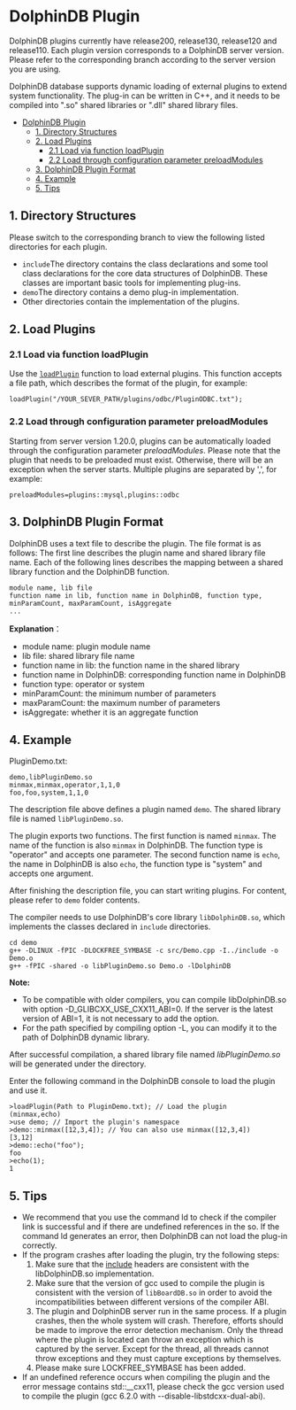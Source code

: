 # DolphinDB Plugin

DolphinDB plugins currently have release200, release130, release120 and release110. Each plugin version corresponds to a DolphinDB server version. Please refer to the corresponding branch according to the server version you are using.

DolphinDB database supports dynamic loading of external plugins to extend system functionality. The plug-in can be written in C++, and it needs to be compiled into ".so" shared libraries or ".dll" shared library files.

- [DolphinDB Plugin](#dolphindb-plugin)
  - [1. Directory Structures](#1-directory-structures)
  - [2. Load Plugins](#2-load-plugins)
    - [2.1 Load via function loadPlugin](#21-load-via-function-loadplugin)
    - [2.2 Load through configuration parameter preloadModules](#22-load-through-configuration-parameter-preloadmodules)
  - [3. DolphinDB Plugin Format](#3-dolphindb-plugin-format)
  - [4. Example](#4-example)
  - [5. Tips](#5-tips)

## 1. Directory Structures

Please switch to the corresponding branch to view the following listed directories for each plugin.

* ```include```The directory contains the class declarations and some tool class declarations for the core data structures of DolphinDB. These classes are important basic tools for implementing plug-ins.
* ```demo```The directory contains a demo plug-in implementation. 
* Other directories contain the implementation of the plugins.

## 2. Load Plugins

### 2.1 Load via function loadPlugin

Use the [`loadPlugin`](https://www.dolphindb.com/help/FunctionsandCommands/FunctionReferences/l/loadPlugin.html) function to load external plugins. This function accepts a file path, which describes the format of the plugin, for example:

```
loadPlugin("/YOUR_SEVER_PATH/plugins/odbc/PluginODBC.txt"); 
```

### 2.2 Load through configuration parameter preloadModules

Starting from server version 1.20.0, plugins can be automatically loaded through the configuration parameter *preloadModules*. Please note that the plugin that needs to be preloaded must exist. Otherwise, there will be an exception when the server starts. Multiple plugins are separated by ',', for example:

```
preloadModules=plugins::mysql,plugins::odbc
```


## 3. DolphinDB Plugin Format

DolphinDB uses a text file to describe the plugin. The file format is as follows: The first line describes the plugin name and shared library file name.
Each of the following lines describes the mapping between a shared library function and the DolphinDB function.

```
module name, lib file
function name in lib, function name in DolphinDB, function type, minParamCount, maxParamCount, isAggregate
...
```
**Explanation**：

* module name: plugin module name  
* lib file: shared library file name 
* function name in lib: the function name in the shared library
* function name in DolphinDB: corresponding function name in DolphinDB 
* function type: operator or system 
* minParamCount: the minimum number of parameters  
* maxParamCount: the maximum number of parameters  
* isAggregate: whether it is an aggregate function  


## 4. Example
PluginDemo.txt:
```
demo,libPluginDemo.so 
minmax,minmax,operator,1,1,0
foo,foo,system,1,1,0
```
The description file above defines a plugin named ```demo```. The shared library file is named ```libPluginDemo.so```.

The plugin exports two functions. The first function is named ```minmax```. The name of the function is also ```minmax``` in DolphinDB. The function type is "operator" and accepts one parameter. The second function name is ```echo```, the name in DolphinDB is also ```echo```, the function type is "system" and accepts one argument. 

After finishing the description file, you can start writing plugins. For content, please refer to ```demo``` folder contents.

The compiler needs to use DolphinDB's core library ```libDolphinDB.so```, which implements the classes declared in ```include``` directories.

```
cd demo
g++ -DLINUX -fPIC -DLOCKFREE_SYMBASE -c src/Demo.cpp -I../include -o Demo.o
g++ -fPIC -shared -o libPluginDemo.so Demo.o -lDolphinDB
```

**Note:**

- To be compatible with older compilers, you can compile libDolphinDB.so with option -D_GLIBCXX_USE_CXX11_ABI=0. If the server is the latest version of ABI=1, it is not necessary to add the option. 
- For the path specified by compiling option -L, you can modify it to the path of DolphinDB dynamic library.

After successful compilation, a shared library file named *libPluginDemo.so* will be generated under the directory.

Enter the following command in the DolphinDB console to load the plugin and use it.

```
>loadPlugin(Path to PluginDemo.txt); // Load the plugin
(minmax,echo)
>use demo; // Import the plugin's namespace
>demo::minmax([12,3,4]); // You can also use minmax([12,3,4])
[3,12]
>demo::echo("foo");
foo
>echo(1);
1
```
## 5. Tips
* We recommend that you use the command ld to check if the compiler link is successful and if there are undefined references in the so. If the command ld generates an error, then DolphinDB can not load the plug-in correctly.
* If the program crashes after loading the plugin, try the following steps:
   1. Make sure that the [include](https://github.com/dolphindb/DolphinDBPlugin/tree/release200/include) headers are consistent with the libDolphinDB.so implementation.
   2. Make sure that the version of gcc used to compile the plugin is consistent with the version of `libBoardDB.so` in order to avoid the incompatibilities between different versions of the compiler ABI.
   3. The plugin and DolphinDB server run in the same process. If a plugin crashes, then the whole system will crash. Therefore, efforts should be made to improve the error detection mechanism. Only the thread where the plugin is located can throw an exception which is captured by the server. Except for the thread, all threads cannot throw exceptions and they must capture exceptions by themselves.
   4. Please make sure LOCKFREE_SYMBASE has been added.
* If an undefined reference occurs when compiling the plugin and the error message contains std::__cxx11, please check the gcc version used to compile the plugin (gcc 6.2.0 with --disable-libstdcxx-dual-abi).
